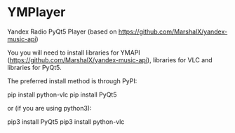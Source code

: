 # YMPlayer
Yandex Radio PyQt5 Player (based on https://github.com/MarshalX/yandex-music-api)

You you will need to install libraries for YMAPI (https://github.com/MarshalX/yandex-music-api), libraries for VLC and libraries for PyQt5.

The preferred install method is through PyPI:

pip install python-vlc
pip install PyQt5

or (if you are using python3):

pip3 install PyQt5
pip3 install python-vlc
